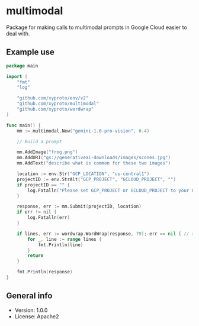 # multimodal

Package for making calls to multimodal prompts in Google Cloud easier to deal with.

## Example use

```go
package main

import (
    "fmt"
    "log"

    "github.com/xyproto/env/v2"
    "github.com/xyproto/multimodal"
    "github.com/xyproto/wordwrap"
)

func main() {
    mm := multimodal.New("gemini-1.0-pro-vision", 0.4)

    // Build a prompt

    mm.AddImage("frog.png")
    mm.AddURI("gs://generativeai-downloads/images/scones.jpg")
    mm.AddText("describe what is common for these two images")

    location := env.Str("GCP_LOCATION", "us-central1")
    projectID := env.StrAlt("GCP_PROJECT", "GCLOUD_PROJECT", "")
    if projectID == "" {
        log.Fatalln("Please set GCP_PROJECT or GCLOUD_PROJECT to your Google Cloud project ID, for a multimodal Vertex AI model")
    }

    response, err := mm.Submit(projectID, location)
    if err != nil {
        log.Fatalln(err)
    }

    if lines, err := wordwrap.WordWrap(response, 79); err == nil { // success
        for _, line := range lines {
            fmt.Println(line)
        }
        return
    }

    fmt.Println(response)
}
```

## General info

* Version: 1.0.0
* License: Apache2
